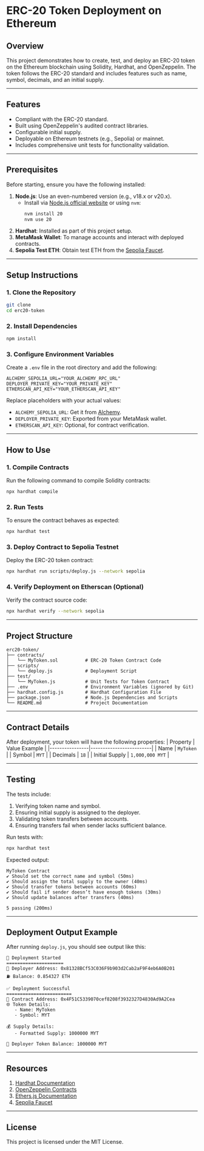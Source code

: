 # **ERC-20 Token Deployment on Ethereum**

## **Overview**
This project demonstrates how to create, test, and deploy an ERC-20 token on the Ethereum blockchain using Solidity, Hardhat, and OpenZeppelin. The token follows the ERC-20 standard and includes features such as name, symbol, decimals, and an initial supply.

---

## **Features**
- Compliant with the ERC-20 standard.
- Built using OpenZeppelin's audited contract libraries.
- Configurable initial supply.
- Deployable on Ethereum testnets (e.g., Sepolia) or mainnet.
- Includes comprehensive unit tests for functionality validation.

---

## **Prerequisites**
Before starting, ensure you have the following installed:
1. **Node.js**: Use an even-numbered version (e.g., v18.x or v20.x).
   - Install via [Node.js official website](https://nodejs.org/) or using `nvm`:
     ```bash
     nvm install 20
     nvm use 20
     ```
2. **Hardhat**: Installed as part of this project setup.
3. **MetaMask Wallet**: To manage accounts and interact with deployed contracts.
4. **Sepolia Test ETH**: Obtain test ETH from the [Sepolia Faucet](https://sepoliafaucet.com/).

---

## **Setup Instructions**

### 1. Clone the Repository
```bash
git clone 
cd erc20-token
```

### 2. Install Dependencies
```bash
npm install
```

### 3. Configure Environment Variables
Create a `.env` file in the root directory and add the following:
```env
ALCHEMY_SEPOLIA_URL="YOUR_ALCHEMY_RPC_URL"
DEPLOYER_PRIVATE_KEY="YOUR_PRIVATE_KEY"
ETHERSCAN_API_KEY="YOUR_ETHERSCAN_API_KEY"
```
Replace placeholders with your actual values:
- `ALCHEMY_SEPOLIA_URL`: Get it from [Alchemy](https://www.alchemy.com/).
- `DEPLOYER_PRIVATE_KEY`: Exported from your MetaMask wallet.
- `ETHERSCAN_API_KEY`: Optional, for contract verification.

---

## **How to Use**

### 1. Compile Contracts
Run the following command to compile Solidity contracts:
```bash
npx hardhat compile
```

### 2. Run Tests
To ensure the contract behaves as expected:
```bash
npx hardhat test
```

### 3. Deploy Contract to Sepolia Testnet
Deploy the ERC-20 token contract:
```bash
npx hardhat run scripts/deploy.js --network sepolia
```

### 4. Verify Deployment on Etherscan (Optional)
Verify the contract source code:
```bash
npx hardhat verify --network sepolia  
```

---

## **Project Structure**
```
erc20-token/
├── contracts/
│   └── MyToken.sol          # ERC-20 Token Contract Code
├── scripts/
│   └── deploy.js            # Deployment Script
├── test/
│   └── MyToken.js           # Unit Tests for Token Contract
├── .env                     # Environment Variables (ignored by Git)
├── hardhat.config.js        # Hardhat Configuration File
├── package.json             # Node.js Dependencies and Scripts
└── README.md                # Project Documentation
```

---

## **Contract Details**
After deployment, your token will have the following properties:
| Property       | Value Example           |
|----------------|-------------------------|
| Name           | `MyToken`               |
| Symbol         | `MYT`                   |
| Decimals       | `18`                    |
| Initial Supply | `1,000,000 MYT`         |

---

## **Testing**
The tests include:
1. Verifying token name and symbol.
2. Ensuring initial supply is assigned to the deployer.
3. Validating token transfers between accounts.
4. Ensuring transfers fail when sender lacks sufficient balance.

Run tests with:
```bash
npx hardhat test
```

Expected output:
```
MyToken Contract
✔ Should set the correct name and symbol (50ms)
✔ Should assign the total supply to the owner (40ms)
✔ Should transfer tokens between accounts (60ms)
✔ Should fail if sender doesn’t have enough tokens (30ms)
✔ Should update balances after transfers (40ms)

5 passing (200ms)
```

---

## **Deployment Output Example**
After running `deploy.js`, you should see output like this:

```
🔨 Deployment Started
=====================
💼 Deployer Address: 0x81328BCf53C036F9b903d2Cab2aF9F4eb6A0B201
⛽ Balance: 0.854327 ETH

✅ Deployment Successful
========================
📜 Contract Address: 0x4F51C5339070cef8208f3932327D4830Ad9A2Cea
🌐 Token Details:
   - Name: MyToken
   - Symbol: MYT

💰 Supply Details:
   - Formatted Supply: 1000000 MYT

🏦 Deployer Token Balance: 1000000 MYT
```

---

## **Resources**
1. [Hardhat Documentation](https://hardhat.org/docs/)
2. [OpenZeppelin Contracts](https://docs.openzeppelin.com/contracts/)
3. [Ethers.js Documentation](https://docs.ethers.io/v6/)
4. [Sepolia Faucet](https://sepoliafaucet.com/)

---

## **License**
This project is licensed under the MIT License.
 